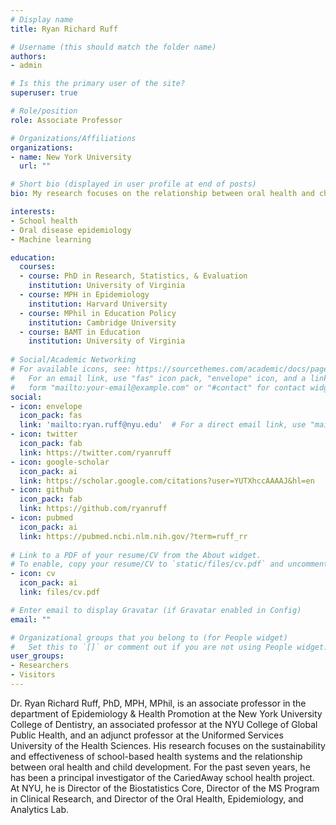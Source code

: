 ```yaml
---
# Display name
title: Ryan Richard Ruff

# Username (this should match the folder name)
authors:
- admin

# Is this the primary user of the site?
superuser: true

# Role/position
role: Associate Professor

# Organizations/Affiliations
organizations:
- name: New York University
  url: ""

# Short bio (displayed in user profile at end of posts)
bio: My research focuses on the relationship between oral health and child development and the optimization of school-based dental programs to reduce health disparities. 

interests:
- School health
- Oral disease epidemiology
- Machine learning 

education:
  courses:
  - course: PhD in Research, Statistics, & Evaluation
    institution: University of Virginia
  - course: MPH in Epidemiology
    institution: Harvard University
  - course: MPhil in Education Policy
    institution: Cambridge University
  - course: BAMT in Education
    institution: University of Virginia
    
# Social/Academic Networking
# For available icons, see: https://sourcethemes.com/academic/docs/page-builder/#icons
#   For an email link, use "fas" icon pack, "envelope" icon, and a link in the
#   form "mailto:your-email@example.com" or "#contact" for contact widget.
social:
- icon: envelope
  icon_pack: fas
  link: 'mailto:ryan.ruff@nyu.edu'  # For a direct email link, use "mailto:test@example.org".
- icon: twitter
  icon_pack: fab
  link: https://twitter.com/ryanruff
- icon: google-scholar
  icon_pack: ai
  link: https://scholar.google.com/citations?user=YUTXhccAAAAJ&hl=en
- icon: github
  icon_pack: fab
  link: https://github.com/ryanruff
- icon: pubmed
  icon_pack: ai
  link: https://pubmed.ncbi.nlm.nih.gov/?term=ruff_rr
  
# Link to a PDF of your resume/CV from the About widget.
# To enable, copy your resume/CV to `static/files/cv.pdf` and uncomment the lines below.
- icon: cv
  icon_pack: ai
  link: files/cv.pdf

# Enter email to display Gravatar (if Gravatar enabled in Config)
email: ""

# Organizational groups that you belong to (for People widget)
#   Set this to `[]` or comment out if you are not using People widget.
user_groups:
- Researchers
- Visitors
---
```

Dr. Ryan Richard Ruff, PhD, MPH, MPhil, is an associate professor in the department of Epidemiology & Health Promotion at the New York University College of Dentistry, an associated professor at the NYU College of Global Public Health, and an adjunct professor at the Uniformed Services University of the Health Sciences. His research focuses on the sustainability and effectiveness of school-based health systems and the relationship between oral health and child development. For the past seven years, he has been a principal investigator of the CariedAway school health project. At NYU, he is Director of the Biostatistics Core, Director of the MS Program in Clinical Research, and Director of the Oral Health, Epidemiology, and Analytics Lab. 


